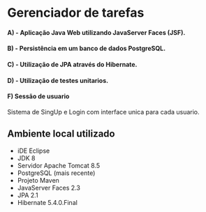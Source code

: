 # Gerenciador de tarefas

#### A) - Aplicação Java Web utilizando JavaServer Faces (JSF).

#### B) -  Persistência em um banco de dados PostgreSQL.

#### C) - Utilização de JPA através do Hibernate.

#### D) - Utilização de testes unitarios.

#### F) Sessão de usuario
Sistema de SingUp e Login com interface unica para cada usuario.

## Ambiente local utilizado
- iDE Eclipse
- JDK 8
- Servidor Apache Tomcat 8.5
- PostgreSQL (mais recente)
- Projeto Maven
- JavaServer Faces 2.3
- JPA 2.1
- Hibernate 5.4.0.Final
